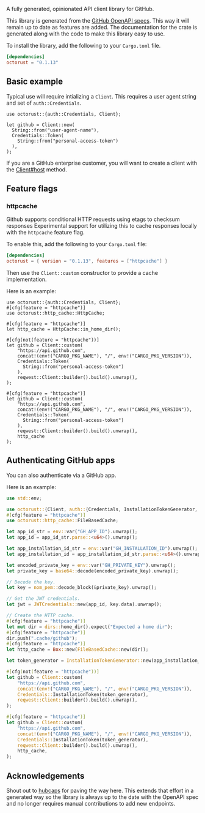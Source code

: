 A fully generated, opinionated API client library for GitHub.

This library is generated from the [GitHub OpenAPI
specs](https://github.com/github/rest-api-description). This way it will remain
up to date as features are added. The documentation for the crate is generated
along with the code to make this library easy to use.

To install the library, add the following to your `Cargo.toml` file.

```toml
[dependencies]
octorust = "0.1.13"
```

## Basic example

Typical use will require intializing a `Client`. This requires
a user agent string and set of `auth::Credentials`.

```
use octorust::{auth::Credentials, Client};

let github = Client::new(
  String::from("user-agent-name"),
  Credentials::Token(
    String::from("personal-access-token")
  ),
);
```

If you are a GitHub enterprise customer, you will want to create a client with the
[Client#host](https://docs.rs/octorust/0.1.13/octorust/struct.Client.html#method.host) method.

## Feature flags

### httpcache

Github supports conditional HTTP requests using etags to checksum responses
Experimental support for utilizing this to cache responses locally with the
`httpcache` feature flag.

To enable this, add the following to your `Cargo.toml` file:

```toml
[dependencies]
octorust = { version = "0.1.13", features = ["httpcache"] }
```

Then use the `Client::custom` constructor to provide a cache implementation.

Here is an example:

```
use octorust::{auth::Credentials, Client};
#[cfg(feature = "httpcache")]
use octorust::http_cache::HttpCache;

#[cfg(feature = "httpcache")]
let http_cache = HttpCache::in_home_dir();

#[cfg(not(feature = "httpcache"))]
let github = Client::custom(
    "https://api.github.com",
    concat!(env!("CARGO_PKG_NAME"), "/", env!("CARGO_PKG_VERSION")),
    Credentials::Token(
      String::from("personal-access-token")
    ),
    reqwest::Client::builder().build().unwrap(),
);

#[cfg(feature = "httpcache")]
let github = Client::custom(
    "https://api.github.com",
    concat!(env!("CARGO_PKG_NAME"), "/", env!("CARGO_PKG_VERSION")),
    Credentials::Token(
      String::from("personal-access-token")
    ),
    reqwest::Client::builder().build().unwrap(),
    http_cache
);
```
## Authenticating GitHub apps

You can also authenticate via a GitHub app.

Here is an example:

```rust
use std::env;

use octorust::{Client, auth::{Credentials, InstallationTokenGenerator, JWTCredentials}};
#[cfg(feature = "httpcache")]
use octorust::http_cache::FileBasedCache;

let app_id_str = env::var("GH_APP_ID").unwrap();
let app_id = app_id_str.parse::<u64>().unwrap();

let app_installation_id_str = env::var("GH_INSTALLATION_ID").unwrap();
let app_installation_id = app_installation_id_str.parse::<u64>().unwrap();

let encoded_private_key = env::var("GH_PRIVATE_KEY").unwrap();
let private_key = base64::decode(encoded_private_key).unwrap();

// Decode the key.
let key = nom_pem::decode_block(&private_key).unwrap();

// Get the JWT credentials.
let jwt = JWTCredentials::new(app_id, key.data).unwrap();

// Create the HTTP cache.
#[cfg(feature = "httpcache")]
let mut dir = dirs::home_dir().expect("Expected a home dir");
#[cfg(feature = "httpcache")]
dir.push(".cache/github");
#[cfg(feature = "httpcache")]
let http_cache = Box::new(FileBasedCache::new(dir));

let token_generator = InstallationTokenGenerator::new(app_installation_id, jwt);

#[cfg(not(feature = "httpcache"))]
let github = Client::custom(
    "https://api.github.com",
    concat!(env!("CARGO_PKG_NAME"), "/", env!("CARGO_PKG_VERSION")),
    Credentials::InstallationToken(token_generator),
    reqwest::Client::builder().build().unwrap(),
);

#[cfg(feature = "httpcache")]
let github = Client::custom(
    "https://api.github.com",
    concat!(env!("CARGO_PKG_NAME"), "/", env!("CARGO_PKG_VERSION")),
    Credentials::InstallationToken(token_generator),
    reqwest::Client::builder().build().unwrap(),
    http_cache,
);
```

## Acknowledgements

Shout out to [hubcaps](https://github.com/softprops/hubcaps) for paving the
way here. This extends that effort in a generated way so the library is
always up to the date with the OpenAPI spec and no longer requires manual
contributions to add new endpoints.
